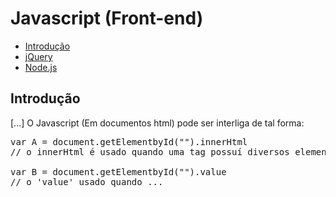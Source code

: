 # Javascript (Front-end)

* [Introdução](https://github.com/JoaoSodre/Programacao/blob/master/Front-End/Javascript%20(Front-end).md#introdu%C3%A7%C3%A3o)
* [jQuery](https://github.com/JoaoSodre/Programacao/blob/master/Front-End/Javascript%20(Front-end).md#jquery)
* [Node.js](https://github.com/JoaoSodre/Programacao/blob/master/Front-End/Javascript%20(Front-end).md#nodejs)

## Introdução

[...] O Javascript (Em documentos html) pode ser interliga de tal forma:

<pre>
var A = document.getElementbyId("").innerHtml
// o innerHtml é usado quando uma tag possuí diversos elementos em sua abertura e fechamento,

var B = document.getElementbyId("").value
// o 'value' usado quando ...
</pre>

<!-- #### _Outros comandos importantes_ 

.fucus = foca o mouse em algum espaço em branco

## jQuery

[Site Original](https://jquery.com/)

## Node.js

[Site Original](https://nodejs.org/en/) -->
